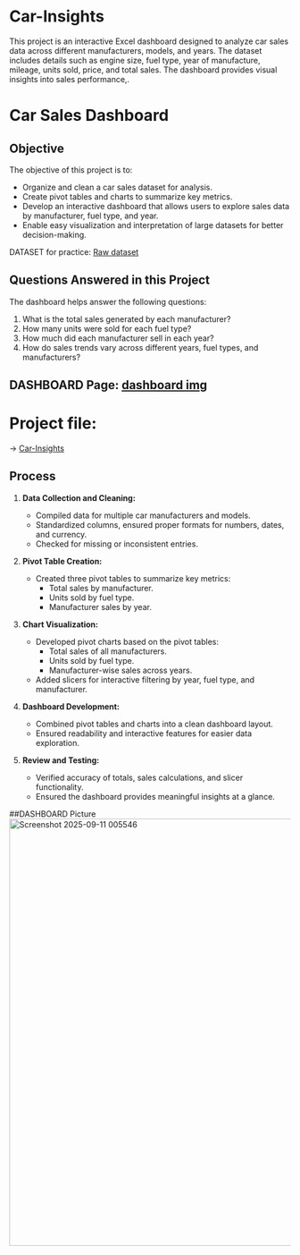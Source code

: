 # Car-Insights
This project is an interactive Excel dashboard designed to analyze car sales data across different manufacturers, models, and years. The dataset includes details such as engine size, fuel type, year of manufacture, mileage, units sold, price, and total sales. The dashboard provides visual insights into sales performance,.

# Car Sales Dashboard

## Objective
The objective of this project is to:
- Organize and clean a car sales dataset for analysis.
- Create pivot tables and charts to summarize key metrics.
- Develop an interactive dashboard that allows users to explore sales data by manufacturer, fuel type, and year.
- Enable easy visualization and interpretation of large datasets for better decision-making.

DATASET for practice: <a href="https://github.com/ninjaiscoding/Car-Insights/blob/main/car123_sales_data.xlsx">Raw dataset</a>

## Questions Answered in this Project
The dashboard helps answer the following questions:
1. What is the total sales generated by each manufacturer?  
2. How many units were sold for each fuel type?  
3. How much did each manufacturer sell in each year?  
4. How do sales trends vary across different years, fuel types, and manufacturers?

## DASHBOARD Page: <a href="https://github.com/ninjaiscoding/Car-Insights/blob/main/Screenshot%202025-09-11%20005546.png">dashboard img</a>

# Project file: 
-> <a href= "https://github.com/ninjaiscoding/Car-Insights/blob/main/Car-Insights-Project.xlsx">Car-Insights</a>

## Process
1. **Data Collection and Cleaning:**  
   - Compiled data for multiple car manufacturers and models.  
   - Standardized columns, ensured proper formats for numbers, dates, and currency.  
   - Checked for missing or inconsistent entries.

2. **Pivot Table Creation:**  
   - Created three pivot tables to summarize key metrics:
     - Total sales by manufacturer.
     - Units sold by fuel type.
     - Manufacturer sales by year.

3. **Chart Visualization:**  
   - Developed pivot charts based on the pivot tables:
     - Total sales of all manufacturers.
     - Units sold by fuel type.
     - Manufacturer-wise sales across years.
   - Added slicers for interactive filtering by year, fuel type, and manufacturer.

4. **Dashboard Development:**  
   - Combined pivot tables and charts into a clean dashboard layout.  
   - Ensured readability and interactive features for easier data exploration.  

5. **Review and Testing:**  
   - Verified accuracy of totals, sales calculations, and slicer functionality.  
   - Ensured the dashboard provides meaningful insights at a glance.
  
##DASHBOARD Picture
<img width="1681" height="764" alt="Screenshot 2025-09-11 005546" src="https://github.com/user-attachments/assets/2566a0f6-173b-4e1d-8a8d-f61992e363ca" />

